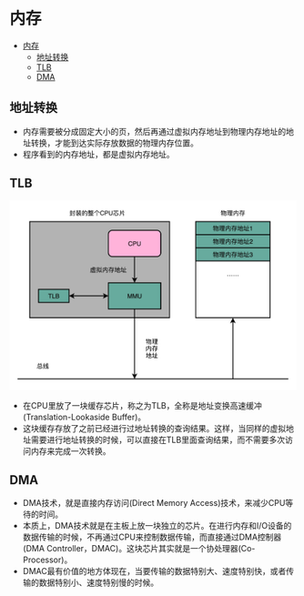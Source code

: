 # 内存

- [内存](#内存)
  - [地址转换](#地址转换)
  - [TLB](#tlb)
  - [DMA](#dma)

## 地址转换

- 内存需要被分成固定大小的页，然后再通过虚拟内存地址到物理内存地址的地址转换，才能到达实际存放数据的物理内存位置。
- 程序看到的内存地址，都是虚拟内存地址。

## TLB

![TLB](https://github.com/gongluck/images/blob/main/计算机基础/TLB.png)

- 在CPU里放了一块缓存芯片，称之为TLB，全称是地址变换高速缓冲(Translation-Lookaside Buffer)。
- 这块缓存存放了之前已经进行过地址转换的查询结果。这样，当同样的虚拟地址需要进行地址转换的时候，可以直接在TLB里面查询结果，而不需要多次访问内存来完成一次转换。

## DMA

- DMA技术，就是直接内存访问(Direct Memory Access)技术，来减少CPU等待的时间。
- 本质上，DMA技术就是在主板上放一块独立的芯片。在进行内存和I/O设备的数据传输的时候，不再通过CPU来控制数据传输，而直接通过DMA控制器(DMA Controller，DMAC)。这块芯片其实就是一个协处理器(Co-Processor)。
- DMAC最有价值的地方体现在，当要传输的数据特别大、速度特别快，或者传输的数据特别小、速度特别慢的时候。
